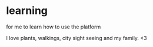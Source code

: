 # learning #
for me to learn how to use the platform

I love plants, walkings, city sight seeing and my family. <3
